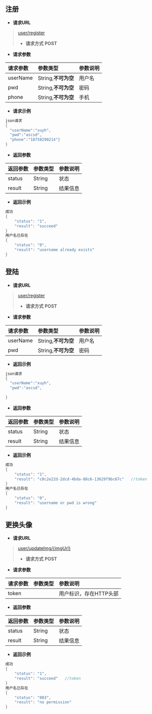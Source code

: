 <span >注册</span>
------
- **请求URL**
> [user/register](#)
> - **请求方式** 
>**POST**
- **请求参数**
>
 | 请求参数      |     参数类型 |   参数说明   |
| :-------- | :--------| :------ |
| userName|  String,**不可为空**</mark>|  用户名|
| pwd|   String,**不可为空**|  密码|
|phone| String,**不可为空**|手机|
- **请求示例**
>    
```java 
json请求
{
  "userName":"xuyh",
  "pwd":"ascsd",
  "phone":"18758290214"}
}
```

- **返回参数**
> 
| 返回参数      |     参数类型 |   参数说明   |
| :-------- | :--------| :------ |
| status|   String|  状态|
|result| String|结果信息|
- **返回示例**
>    
```java 
成功
{
    "status": "1",
    "result": "succeed"
}
用户名已存在
{
    "status": "0",
    "result": "username already exists"
}
```


<span >登陆</span>
------
- **请求URL**
> [user/register](#)
> - **请求方式** 
>**POST**
- **请求参数**
>
 | 请求参数      |     参数类型 |   参数说明   |
| :-------- | :--------| :------ |
| userName|  String,**不可为空**</mark>|  用户名|
| pwd|   String,**不可为空**|  密码|

- **返回示例**
>    
```java 
json请求
{
  "userName":"xuyh",
  "pwd":"ascsd",
  
}
```

- **返回参数**
> 
| 返回参数      |     参数类型 |   参数说明   |
| :-------- | :--------| :------ |
| status|   String|  状态|
|result| String|结果信息|
- **返回示例**
>    
```java 
成功
{
    "status": "1",
    "result": "c0c2e22d-2dcd-4bda-88c6-13629f9bc67c"   //token
}
用户名已存在
{
    "status": "0",
    "result": "username or pwd is wrong"
}
```


<span >更换头像</span>
------
- **请求URL**
> [user/updateImg/{imgUrl}](#)
> - **请求方式** 
>**POST**
- **请求参数**
>
 | 请求参数      |     参数类型 |   参数说明   |
| :-------- | :--------| :------ |
| token|  |  用户标识，存在HTTP头部|




- **返回参数**
> 
| 返回参数      |     参数类型 |   参数说明   |
| :-------- | :--------| :------ |
| status|   String|  状态|
|result| String|结果信息|
- **返回示例**
>    
```java 
成功
{
    "status": "1",
    "result": "succeed"   //token
}
用户名已存在
{
    "status": "003",
    "result": "no permission"
}
```